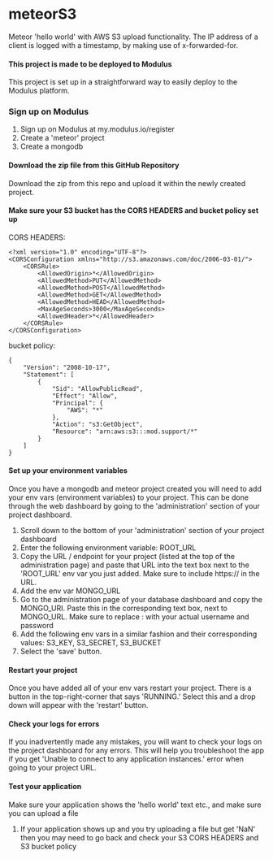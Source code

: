 # meteorS3
Meteor 'hello world' with AWS S3 upload functionality.
The IP address of a client is logged with a timestamp, by making use of x-forwarded-for.

#### This project is made to be deployed to Modulus
This project is set up in a straightforward way to easily deploy to the Modulus platform.

### Sign up on Modulus
1. Sign up on Modulus at my.modulus.io/register
2. Create a 'meteor' project 
3. Create a mongodb 

#### Download the zip file from this GitHub Repository
Download the zip from this repo and upload it within the newly created project.

#### Make sure your S3 bucket has the CORS HEADERS and bucket policy set up
CORS HEADERS:
```
<?xml version="1.0" encoding="UTF-8"?>
<CORSConfiguration xmlns="http://s3.amazonaws.com/doc/2006-03-01/">
    <CORSRule>
        <AllowedOrigin>*</AllowedOrigin>
        <AllowedMethod>PUT</AllowedMethod>
        <AllowedMethod>POST</AllowedMethod>
        <AllowedMethod>GET</AllowedMethod>
        <AllowedMethod>HEAD</AllowedMethod>
        <MaxAgeSeconds>3000</MaxAgeSeconds>
        <AllowedHeader>*</AllowedHeader>
    </CORSRule>
</CORSConfiguration>
```

bucket policy:
```
{
    "Version": "2008-10-17",
    "Statement": [
        {
            "Sid": "AllowPublicRead",
            "Effect": "Allow",
            "Principal": {
                "AWS": "*"
            },
            "Action": "s3:GetObject",
            "Resource": "arn:aws:s3:::mod.support/*"
        }
    ]
}
```

#### Set up your environment variables
Once you have a mongodb and meteor project created you will need to add your env vars (environment variables) to your project. This can be done through the web dashboard by going to the 'administration' section of your project dashboard.

1. Scroll down to the bottom of your 'administration' section of your project dashboard
2. Enter the following environment variable: ROOT_URL  
3. Copy the URL / endpoint for your project (listed at the top of the administration page) and paste that URL into the text box next to the 'ROOT_URL' env var you just added.  Make sure to include https://  in the URL.
4. Add the env var MONGO_URL
5. Go to the administration page of your database dashboard and copy the MONGO_URI. Paste this in the corresponding text box, next to MONGO_URL.  Make sure to replace <username>:<password> with your actual username and password
6. Add the following env vars in a similar fashion and their corresponding values: S3_KEY, S3_SECRET, S3_BUCKET
7. Select the 'save' button.

#### Restart your project
Once you have added all of your env vars restart your project.  There is a button in the top-right-corner that says 'RUNNING.' Select this and a drop down will appear with the 'restart' button.

#### Check your logs for errors
If you inadvertently made any mistakes, you will want to check your logs on the project dashboard for any errors.  This will help you troubleshoot the app if you get 'Unable to connect to any application instances.' error when going to your project URL.

#### Test your application
Make sure your application shows the 'hello world' text etc., and make sure you can upload a file

1. If your application shows up and you try uploading a file but get 'NaN' then you may need to go back and check your S3 CORS HEADERS and S3 bucket policy

